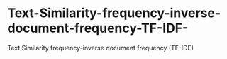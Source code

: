 # Text-Similarity-frequency-inverse-document-frequency-TF-IDF-
Text Similarity frequency-inverse document frequency (TF-IDF)
